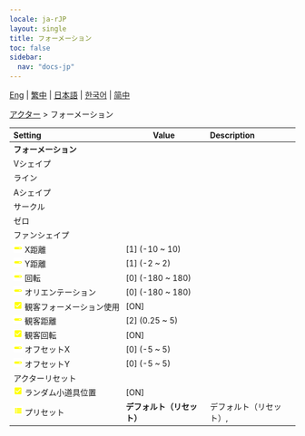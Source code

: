 ```yaml
---
locale: ja-rJP
layout: single
title: フォーメーション
toc: false
sidebar:
  nav: "docs-jp"
---
```

[Eng](/dancexr/menu/2025.4/actors/formation) | [繁中](/tw/dancexr/menu/2025.4/actors/formation) | [日本語](/jp/dancexr/menu/2025.4/actors/formation) | [한국어](/kr/dancexr/menu/2025.4/actors/formation) | [简中](/zh/dancexr/menu/2025.4/actors/formation)

[アクター](../menu#アクター) > フォーメーション



| Setting | Value | Description |
| :--- | --- | :--- |
|<nobr> <b>フォーメーション</b></nobr>|| 
|<nobr> Vシェイプ</nobr>|| 
|<nobr> ライン</nobr>|| 
|<nobr> Aシェイプ</nobr>|| 
|<nobr> サークル</nobr>|| 
|<nobr> ゼロ</nobr>|| 
|<nobr> ファンシェイプ</nobr>|| 
|<nobr><img src="/images/icon/ic_slider.png" alt="slider icon"/> X距離</nobr>| [1] (-10 ~ 10) | 
|<nobr><img src="/images/icon/ic_slider.png" alt="slider icon"/> Y距離</nobr>| [1] (-2 ~ 2) | 
|<nobr><img src="/images/icon/ic_slider.png" alt="slider icon"/> 回転</nobr>| [0] (-180 ~ 180) | 
|<nobr><img src="/images/icon/ic_slider.png" alt="slider icon"/> オリエンテーション</nobr>| [0] (-180 ~ 180) | 
|<nobr><img src="/images/icon/ic_check_on.png" alt="check on icon"/> 観客フォーメーション使用</nobr>| [ON] | 
|<nobr><img src="/images/icon/ic_slider.png" alt="slider icon"/> 観客距離</nobr>| [2] (0.25 ~ 5) | 
|<nobr><img src="/images/icon/ic_check_on.png" alt="check on icon"/> 観客回転</nobr>| [ON] | 
|<nobr><img src="/images/icon/ic_slider.png" alt="slider icon"/> オフセットX</nobr>| [0] (-5 ~ 5) | 
|<nobr><img src="/images/icon/ic_slider.png" alt="slider icon"/> オフセットY</nobr>| [0] (-5 ~ 5) | 
|<nobr> アクターリセット</nobr>|| 
|<nobr><img src="/images/icon/ic_check_on.png" alt="check on icon"/> ランダム小道具位置</nobr>| [ON] | 
|<nobr><img src="/images/icon/ic_list.png" alt="list icon"/> プリセット</nobr>| **デフォルト（リセット）** | デフォルト（リセット）,  |
